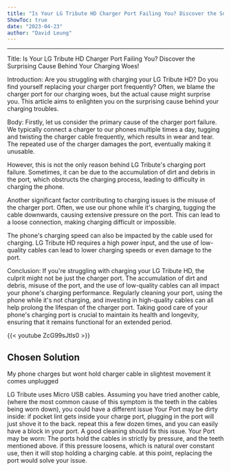 ```yaml
---
title: "Is Your LG Tribute HD Charger Port Failing You? Discover the Surprising Cause Behind Your Charging Woes!"
ShowToc: true 
date: "2023-04-23"
author: "David Leung"
---
```

*****
Title: Is Your LG Tribute HD Charger Port Failing You? Discover the Surprising Cause Behind Your Charging Woes!

Introduction:
Are you struggling with charging your LG Tribute HD? Do you find yourself replacing your charger port frequently? Often, we blame the charger port for our charging woes, but the actual cause might surprise you. This article aims to enlighten you on the surprising cause behind your charging troubles.

Body:
Firstly, let us consider the primary cause of the charger port failure. We typically connect a charger to our phones multiple times a day, tugging and twisting the charger cable frequently, which results in wear and tear. The repeated use of the charger damages the port, eventually making it unusable.

However, this is not the only reason behind LG Tribute's charging port failure. Sometimes, it can be due to the accumulation of dirt and debris in the port, which obstructs the charging process, leading to difficulty in charging the phone.

Another significant factor contributing to charging issues is the misuse of the charger port. Often, we use our phone while it's charging, tugging the cable downwards, causing extensive pressure on the port. This can lead to a loose connection, making charging difficult or impossible.

The phone's charging speed can also be impacted by the cable used for charging. LG Tribute HD requires a high power input, and the use of low-quality cables can lead to lower charging speeds or even damage to the port.

Conclusion:
If you're struggling with charging your LG Tribute HD, the culprit might not be just the charger port. The accumulation of dirt and debris, misuse of the port, and the use of low-quality cables can all impact your phone's charging performance. Regularly cleaning your port, using the phone while it's not charging, and investing in high-quality cables can all help prolong the lifespan of the charger port. Taking good care of your phone's charging port is crucial to maintain its health and longevity, ensuring that it remains functional for an extended period.

{{< youtube ZcG99sJtIs0 >}} 



## Chosen Solution
 My phone charges but wont hold charger cable in slightest movement it comes unplugged

 LG Tribute uses Micro USB cables.  Assuming you have tried another cable, (where the most common cause of this symptom is the teeth in the cables being worn down), you could have a different issue
Your Port may be dirty inside: if pocket lint gets inside your charge port, plugging in the port will just shove it to the back. repeat this a few dozen times, and you can easily have a block in your port. A good cleaning should fix this issue.
Your Port may be worn: The ports hold the cables in strictly by pressure, and the teeth mentioned above. if this pressure loosens, which is natural over constant use, then it will stop holding a charging cable. at this point, replacing the port would solve your issue.




